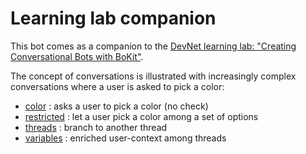 # Learning lab companion

This bot comes as a companion to the [DevNet learning lab: "Creating Conversational Bots with BoKit"](https://learninglabs.cisco.com/tracks/collab-cloud/spark-apps/collab-spark-botkit/step/1).

The concept of conversations is illustrated with increasingly complex conversations where a user is asked to pick a color:

- [color](https://github.com/CiscoDevNet/botkit-webex-samples/blob/master/learninglab/skills/color.js) : asks a user to pick a color (no check)
- [restricted](https://github.com/CiscoDevNet/botkit-webex-samples/blob/master/learninglab/skills/restricted.js) : let a user pick a color among a set of options
- [threads](https://github.com/CiscoDevNet/botkit-webex-samples/blob/master/learninglab/skills/threads.js) : branch to another thread
- [variables](https://github.com/CiscoDevNet/botkit-webex-samples/blob/master/learninglab/skills/variables.js) : enriched user-context among threads
